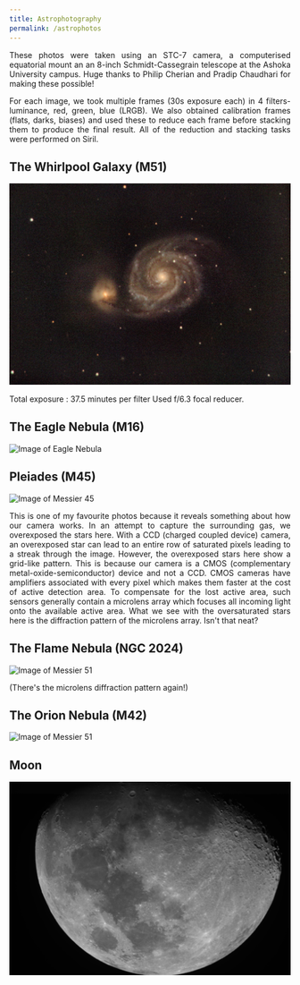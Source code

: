 ```yaml
---
title: Astrophotography
permalink: /astrophotos
---
```

<p align="justify">
These photos were taken using an STC-7 camera, a computerised equatorial mount an an 8-inch Schmidt-Cassegrain telescope at the Ashoka University campus. Huge thanks to Philip Cherian and Pradip Chaudhari for making these possible!
</p>


<p align="justify">
For each image, we took multiple frames (30s exposure each) in 4 filters- luminance, red, green, blue (LRGB). We also obtained calibration frames (flats, darks, biases) and used these to reduce each frame before stacking them to produce the final result. All of the reduction and stacking tasks were performed on Siril.
</p>

## The Whirlpool Galaxy (M51)
<img src="./assets/images/M51.jpg" class="custom-image" alt="Image of Messier 51">

Total exposure : 37.5 minutes per filter
Used f/6.3 focal reducer.

## The Eagle Nebula (M16)
<img src="./assets/images/eagle.jpg" class="custom-image" alt="Image of Eagle Nebula">

## Pleiades (M45)
<img src="./assets/images/pleiades.jpg" class="custom-image" alt="Image of Messier 45">
<p align="justify">
This is one of my favourite photos because it reveals something about how our camera works. In an attempt to capture the surrounding gas, we overexposed the stars here. With a CCD (charged coupled device) camera, an overexposed star can lead to an entire row of saturated pixels leading to a streak through the image. However, the overexposed stars here show a grid-like pattern. This is because our camera is a CMOS (complementary metal-oxide-semiconductor) device and not a CCD. CMOS cameras have amplifiers associated with every pixel which makes them faster at the cost of active detection area. To compensate for the lost active area, such sensors generally contain a microlens array which focuses all incoming light onto the available active area. What we see with the oversaturated stars here is the diffraction pattern of the microlens array. Isn't that neat?
</p>

## The Flame Nebula (NGC 2024)

<img src="./assets/images/flame_nebula.jpg" class="custom-image" alt="Image of Messier 51">

(There's the microlens diffraction pattern again!)

## The Orion Nebula (M42)
<img src="./assets/images/orion_nebula.jpg" class="custom-image" alt="Image of Messier 51">

## Moon
<img src="./assets/images/moon.jpg" class="custom-image" alt="Image of Messier 51">
